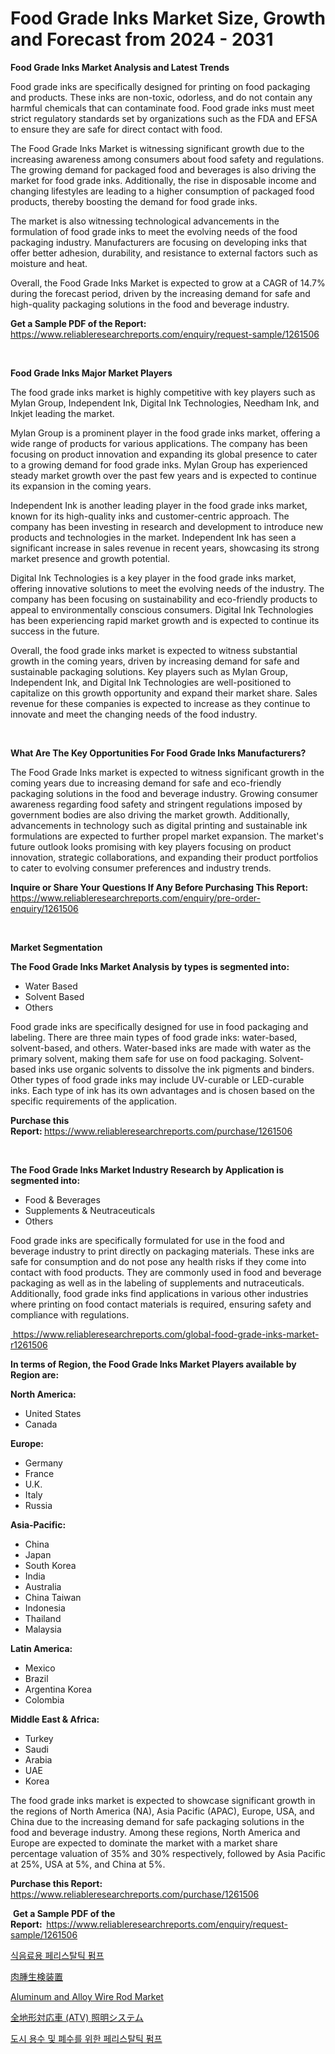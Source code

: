 <p><h1>Food Grade Inks Market Size, Growth and Forecast from 2024 - 2031</h1></p><p><strong>Food Grade Inks Market Analysis and Latest Trends</strong></p>
<p><p>Food grade inks are specifically designed for printing on food packaging and products. These inks are non-toxic, odorless, and do not contain any harmful chemicals that can contaminate food. Food grade inks must meet strict regulatory standards set by organizations such as the FDA and EFSA to ensure they are safe for direct contact with food.</p><p>The Food Grade Inks Market is witnessing significant growth due to the increasing awareness among consumers about food safety and regulations. The growing demand for packaged food and beverages is also driving the market for food grade inks. Additionally, the rise in disposable income and changing lifestyles are leading to a higher consumption of packaged food products, thereby boosting the demand for food grade inks.</p><p>The market is also witnessing technological advancements in the formulation of food grade inks to meet the evolving needs of the food packaging industry. Manufacturers are focusing on developing inks that offer better adhesion, durability, and resistance to external factors such as moisture and heat.</p><p>Overall, the Food Grade Inks Market is expected to grow at a CAGR of 14.7% during the forecast period, driven by the increasing demand for safe and high-quality packaging solutions in the food and beverage industry.</p></p>
<p><strong>Get a Sample PDF of the Report:&nbsp;</strong> <a href="https://www.reliableresearchreports.com/enquiry/request-sample/1261506">https://www.reliableresearchreports.com/enquiry/request-sample/1261506</a></p>
<p>&nbsp;</p>
<p><strong>Food Grade Inks Major Market Players</strong></p>
<p><p>The food grade inks market is highly competitive with key players such as Mylan Group, Independent Ink, Digital Ink Technologies, Needham Ink, and Inkjet leading the market. </p><p>Mylan Group is a prominent player in the food grade inks market, offering a wide range of products for various applications. The company has been focusing on product innovation and expanding its global presence to cater to a growing demand for food grade inks. Mylan Group has experienced steady market growth over the past few years and is expected to continue its expansion in the coming years.</p><p>Independent Ink is another leading player in the food grade inks market, known for its high-quality inks and customer-centric approach. The company has been investing in research and development to introduce new products and technologies in the market. Independent Ink has seen a significant increase in sales revenue in recent years, showcasing its strong market presence and growth potential.</p><p>Digital Ink Technologies is a key player in the food grade inks market, offering innovative solutions to meet the evolving needs of the industry. The company has been focusing on sustainability and eco-friendly products to appeal to environmentally conscious consumers. Digital Ink Technologies has been experiencing rapid market growth and is expected to continue its success in the future.</p><p>Overall, the food grade inks market is expected to witness substantial growth in the coming years, driven by increasing demand for safe and sustainable packaging solutions. Key players such as Mylan Group, Independent Ink, and Digital Ink Technologies are well-positioned to capitalize on this growth opportunity and expand their market share. Sales revenue for these companies is expected to increase as they continue to innovate and meet the changing needs of the food industry.</p></p>
<p>&nbsp;</p>
<p><strong>What Are The Key Opportunities For Food Grade Inks Manufacturers?</strong></p>
<p><p>The Food Grade Inks market is expected to witness significant growth in the coming years due to increasing demand for safe and eco-friendly packaging solutions in the food and beverage industry. Growing consumer awareness regarding food safety and stringent regulations imposed by government bodies are also driving the market growth. Additionally, advancements in technology such as digital printing and sustainable ink formulations are expected to further propel market expansion. The market's future outlook looks promising with key players focusing on product innovation, strategic collaborations, and expanding their product portfolios to cater to evolving consumer preferences and industry trends.</p></p>
<p><strong>Inquire or Share Your Questions If Any Before Purchasing This Report:</strong> <a href="https://www.reliableresearchreports.com/enquiry/pre-order-enquiry/1261506">https://www.reliableresearchreports.com/enquiry/pre-order-enquiry/1261506</a></p>
<p>&nbsp;</p>
<p><strong>Market Segmentation</strong></p>
<p><strong>The Food Grade Inks Market Analysis by types is segmented into:</strong></p>
<p><ul><li>Water Based</li><li>Solvent Based</li><li>Others</li></ul></p>
<p><p>Food grade inks are specifically designed for use in food packaging and labeling. There are three main types of food grade inks: water-based, solvent-based, and others. Water-based inks are made with water as the primary solvent, making them safe for use on food packaging. Solvent-based inks use organic solvents to dissolve the ink pigments and binders. Other types of food grade inks may include UV-curable or LED-curable inks. Each type of ink has its own advantages and is chosen based on the specific requirements of the application.</p></p>
<p><strong>Purchase this Report:&nbsp;</strong><a href="https://www.reliableresearchreports.com/purchase/1261506">https://www.reliableresearchreports.com/purchase/1261506</a></p>
<p>&nbsp;</p>
<p><strong>The Food Grade Inks Market Industry Research by Application is segmented into:</strong></p>
<p><ul><li>Food & Beverages</li><li>Supplements & Neutraceuticals</li><li>Others</li></ul></p>
<p><p>Food grade inks are specifically formulated for use in the food and beverage industry to print directly on packaging materials. These inks are safe for consumption and do not pose any health risks if they come into contact with food products. They are commonly used in food and beverage packaging as well as in the labeling of supplements and nutraceuticals. Additionally, food grade inks find applications in various other industries where printing on food contact materials is required, ensuring safety and compliance with regulations.</p></p>
<p><a href="https://www.reliableresearchreports.com/global-food-grade-inks-market-r1261506">&nbsp;https://www.reliableresearchreports.com/global-food-grade-inks-market-r1261506</a></p>
<p><strong>In terms of Region, the Food Grade Inks Market Players available by Region are:</strong></p>
<p>
    <p> <strong> North America: </strong>
        <ul>
            <li>United States</li>
            <li>Canada</li>
        </ul>
        </p> 
    <p> <strong> Europe: </strong>
        <ul>
            <li>Germany</li>
            <li>France</li>
            <li>U.K.</li>
            <li>Italy</li>
            <li>Russia</li>
        </ul>
        </p> 
    <p> <strong> Asia-Pacific: </strong>
        <ul>
            <li>China</li>
            <li>Japan</li>
            <li>South Korea</li>
            <li>India</li>
            <li>Australia</li>
            <li>China Taiwan</li>
            <li>Indonesia</li>
            <li>Thailand</li>
            <li>Malaysia</li>
        </ul>
        </p> 
    <p> <strong> Latin America: </strong>
        <ul>
            <li>Mexico</li>
            <li>Brazil</li>
            <li>Argentina Korea</li>
            <li>Colombia</li>
        </ul>
        </p> 
    <p> <strong> Middle East & Africa: </strong>
        <ul>
            <li>Turkey</li>
            <li>Saudi</li>
            <li>Arabia</li>
            <li>UAE</li>
            <li>Korea</li>
        </ul>
    </p>
    </p>
<p><p>The food grade inks market is expected to showcase significant growth in the regions of North America (NA), Asia Pacific (APAC), Europe, USA, and China due to the increasing demand for safe packaging solutions in the food and beverage industry. Among these regions, North America and Europe are expected to dominate the market with a market share percentage valuation of 35% and 30% respectively, followed by Asia Pacific at 25%, USA at 5%, and China at 5%.</p></p>
<p><strong>Purchase this Report: </strong><a href="https://www.reliableresearchreports.com/purchase/1261506">https://www.reliableresearchreports.com/purchase/1261506</a></p>
<p>&nbsp;<strong>Get a Sample PDF of the Report:&nbsp;&nbsp;</strong><a href="https://www.reliableresearchreports.com/enquiry/request-sample/1261506">https://www.reliableresearchreports.com/enquiry/request-sample/1261506</a></p>
<p><strong></strong></p>
<p><p><a href="https://github.com/admichael111/Market-Research-Report-List-1/blob/main/5150969142426.md">식음료용 페리스탈틱 펌프</a></p><p><a href="https://github.com/xtkhtofdt934839/Market-Research-Report-List-2/blob/main/1030348136911.md">肉腫生検装置</a></p><p><a href="https://github.com/LiamDavis60/Market-Research-Report-List-1/blob/main/aluminum-and-alloy-wire-rod-market.md">Aluminum and Alloy Wire Rod Market</a></p><p><a href="https://github.com/ddwcuskozol07187/Market-Research-Report-List-2/blob/main/9221026136912.md">全地形対応車 (ATV) 照明システム</a></p><p><a href="https://github.com/msujons1512/Market-Research-Report-List-1/blob/main/7801699142427.md">도시 용수 및 폐수를 위한 페리스탈틱 펌프</a></p></p>